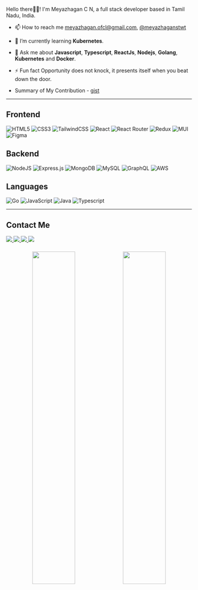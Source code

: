 Hello there👋🏼! I'm Meyazhagan C N, a full stack developer based in Tamil Nadu, India.

-   📫 How to reach me [meyazhagan.ofcl@gmail.com](mailto:meyazhagan.ofcl@gmail.com), [@meyazhaganstwt](https://twitter.com/meyazhaganstwt)

-   🌱 I’m currently learning **Kubernetes**.

-   💬 Ask me about **Javascript**, **Typescript**, **ReactJs**, **Nodejs**, **Golang**, **Kubernetes** and **Docker**.

-   ⚡ Fun fact Opportunity does not knock, it presents itself when you beat down the door.

-   Summary of My Contribution - [gist](https://gist.github.com/Meyazhagan/cecee5248d059d4bf97f3378cbe16c8a)  

<hr/>


## Frontend

![HTML5](https://img.shields.io/badge/HTML5-%23E34F26.svg?style=flat&logo=html5&logoColor=white)
![CSS3](https://img.shields.io/badge/CSS3-%231572B6.svg?style=flat&logo=css3&logoColor=white)
![TailwindCSS](https://img.shields.io/badge/Tailwindcss-%2338B2AC.svg?style=flat&logo=tailwind-css&logoColor=white)
![React](https://img.shields.io/badge/react-%2320232a.svg?style=flat&logo=react&logoColor=%2361DAFB)
![React Router](https://img.shields.io/badge/React_Router-CA4245?style=flat&logo=react-router&logoColor=white)
![Redux](https://img.shields.io/badge/redux-%23593d88.svg?style=flat&logo=redux&logoColor=white)
![MUI](https://img.shields.io/badge/MUI-%230081CB.svg?style=flat&logo=material-ui&logoColor=white)
![Figma](https://img.shields.io/badge/figma-%23F24E1E.svg?style=flat&logo=figma&logoColor=white)

## Backend

![NodeJS](https://img.shields.io/badge/node.js-6DA55F?style=flat&logo=node.js&logoColor=white)
![Express.js](https://img.shields.io/badge/express.js-%23404d59.svg?style=flat&logo=express&logoColor=%2361DAFB)
![MongoDB](https://img.shields.io/badge/MongoDB-%234ea94b.svg?style=flat&logo=mongodb&logoColor=white)
![MySQL](https://img.shields.io/badge/mysql-%2300f.svg?style=flat&logo=mysql&logoColor=white)
![GraphQL](https://img.shields.io/badge/-GraphQL-E10098?style=flat&logo=graphql&logoColor=white)
![AWS](https://img.shields.io/badge/AWS-%23FF9900.svg?style=flat&logo=amazon-aws&logoColor=white)

## Languages

![Go](https://img.shields.io/badge/Go-%234285F4.svg?style=flat&logo=go&logoColor=white)
![JavaScript](https://img.shields.io/badge/Javascript-%23323330.svg?style=flat&logo=javascript&logoColor=%23F7DF1E)
![Java](https://img.shields.io/badge/Java-%23ED8B00.svg?style=flat&logo=java&logoColor=white)
![Typescript](https://img.shields.io/badge/Typescript-%234285F4.svg?style=flat&logo=typescript&logoColor=white)


<hr/>


## Contact Me

<a href="https://www.linkedin.com/in/meyazhagan-c-n-7162901b0" target="_blank">
<img src="https://img.shields.io/badge/Linkedin-%230077B5.svg?style=social&logo=linkedin&logoColor=30077B5" />
</a>
<a href="https://drive.google.com/file/d/1A7hc8VZkgYvSSKX667zTl9Mfpms3g4U3/view" target="_blank">
<img src="https://img.shields.io/badge/My%20Resume-4285F4?style=social&logo=googledrive" />
</a>
<a href="mailto:meyazhagan.ofcl@gmail.com" target="_blank">
<img src="https://img.shields.io/badge/meyazhagan.ofcl@gmail.com-D14836?style=social&logo=gmail" />
</a>
<a href="https://meyazhagan.netlify.app/" target="_blank">
<img src="https://img.shields.io/badge/Portfolio-%E2%99%A5-red?style=flat" />
</a>

###

<p align="center">
  <img width="48%" src="https://github-readme-stats.vercel.app/api?username=meyazhagan&show_icons=true&theme=jolly" />
  <img width="48%" src="https://github-readme-streak-stats.herokuapp.com/?user=meyazhagan&theme=jolly" />
</p>
